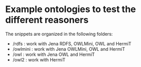 # Example ontologies to test the different reasoners

The snippets are organized in the following folders:

- /rdfs  : work with Jena RDFS, OWLMini, OWL and HermiT
- /owlmini : work with Jena OWLMini, OWL and HermiT
- /owl  : work with Jena OWL and HermiT
- /owl2  : work with HermiT